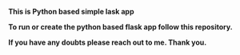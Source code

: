 **This is Python based simple lask app**

**To run or create the python based flask app follow this repository.**

**If you have any doubts please reach out to me. Thank you.**
